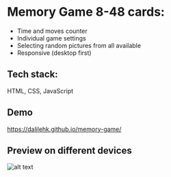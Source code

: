 # Memory Game 8-48 cards:

- Time and moves counter
- Individual game settings
- Selecting random pictures from all available
- Responsive (desktop first)

## Tech stack:

HTML, CSS, JavaScript

## Demo

https://dalilehk.github.io/memory-game/

## Preview on different devices

![alt text](https://github.com/dalilehk/memory-game/blob/main/memory_preview.jpg?raw=true)
